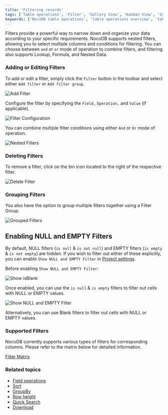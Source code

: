 ```yaml
---
title: 'Filtering records'
tags: ['Table operations', 'Filter', 'Gallery View', 'Kanban View', 'Grid View']
keywords: ['NocoDB table operations', 'table operations overview', 'table administration', 'table organization', 'hide column', 'show column', 'filter', 'sort', 'group by', 'row height', 'quick search', 'download', 'hide-field', 'show-field', 'field-operations', 'filter', 'sort', 'group-by', 'row-height', 'search', 'download']
---
```



Filters provide a powerful way to narrow down and organize your data according to your specific requirements. NocoDB supports nested filters, allowing you to select multiple columns and conditions for filtering. You can choose between `and` or `or` mode of operation to combine filters, and filtering also supports Lookup, Formula, and Nested Data.

### Adding or Editing Filters
To add or edit a filter, simply click the `Filter` button in the toolbar and select either `Add filter` or `Add filter group`.

![Add Filter](/img/v2/table-operations/filter-1.png)

Configure the filter by specifying the `Field,` `Operation,` and `Value` (if applicable).

![Filter Configuration](/img/v2/table-operations/filter-2.png)

You can combine multiple filter conditions using either `And` or `Or` mode of operation.

![Nested Filters](/img/v2/table-operations/filter-3.png)

### Deleting Filters
To remove a filter, click on the bin icon located to the right of the respective filter.

![Delete Filter](/img/v2/table-operations/filter-5.png)

### Grouping Filters
You also have the option to group multiple filters together using a Filter Group.

![Grouped Filters](/img/v2/table-operations/filter-4.png)

## Enabling NULL and EMPTY Filters
By default, NULL filters (`is null` & `is not null`) and EMPTY filters (`is empty` & `is not empty`) are hidden. If you wish to filter out either of these explicitly, you can enable `Show NULL and EMPTY Filter` in [Project settings](/bases/actions-on-base#base-settings).

Before enabling `Show NULL and EMPTY Filter`:

![Show isBlank](/img/v2/table-operations/filter-is-blank.png)

Once enabled, you can use the `is null` & `is empty` filters to filter out cells with NULL or EMPTY values.

![Show NULL and EMPTY Filter](/img/v2/table-operations/filter-is-null-empty.png)

Alternatively, you can use Blank filters to filter out cells with NULL or EMPTY values.

### Supported Filters
NocoDB currently supports various types of filters for corresponding columns. Please refer to the matrix below for detailed information.

[Filter Matrix](https://docs.google.com/spreadsheets/d/e/2PACX-1vTpCNKtA-szaXUKJEO5uuSIRnzUOK793MKnyBz9m2rQcwn7HqK19jPHeER-IIRWH9X56J78wfxXZuuv/pubhtml?gid=427284630&amp;single=true&amp;widget=true&amp;headers=false)

### Related topics
- [Field operations](field-operations)
- [Sort](sort)
- [GroupBy](group-by)
- [Row height](row-height)
- [Quick Search](search)
- [Download](download)